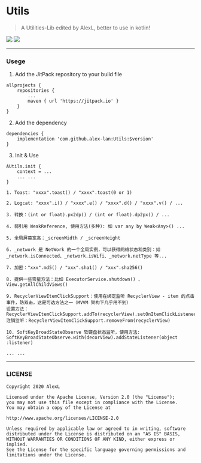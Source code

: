 # Utils

> A Utilities-Lib edited by AlexL, better to use in kotlin!

[![](https://jitpack.io/v/alex-lan/Utils.svg)](https://jitpack.io/#alex-lan/Utils)
[![](https://img.shields.io/badge/license-Apache2-blue)](https://opensource.org/licenses/Apache-2.0)

***

### Usege
1. Add the JitPack repository to your build file

```
allprojects {
    repositories {
        ...
        maven { url 'https://jitpack.io' }
    }
}
```
2. Add the dependency

```
dependencies {
    implementation 'com.github.alex-lan:Utils:$version'
}
```
3. Init & Use
```
AUtils.init {
    context = ...
    ... ...
}
```
```
1. Toast: "xxxx".toast() / "xxxx".toast(0 or 1)

2. Logcat: "xxxx".i() / "xxxx".e() / "xxxx".d() / "xxxx".v() / ...

3. 转换：(int or float).px2dp() / (int or float).dp2px() / ...

4. 弱引用 WeakReference, 使用方法(多种): 如 var any by Weak<Any>() ...

5. 全局屏幕宽高：_screenWidth / _screenHeight

6. _network 是 NetWork 的一个全局实例，可以获得网络状态和类别：如 _network.isConnected、_network.isWifi、_network.netType 等...

7. 加密："xxx".md5() / "xxx".sha1() / "xxx".sha256()

8. 提供一些零星方法：比如 ExecutorService.shutdown() 、View.getAllChildViews()

9. RecyclerViewItemClickSupport：使用在绑定监听 RecyclerView - item 的点击事件，防双击，这是可选方法之一（MVVM 架构下几乎用不到）
设置方法：RecyclerViewItemClickSupport.addTo(recyclerView).setOnItemClickListener(listener)
注销监听：RecyclerViewItemClickSupport.removeFrom(recyclerView)

10. SoftKeyBroadStateObserve 软键盘状态监听，使用方法: SoftKeyBroadStateObserve.with(decorView).addStateListener(object :listener)

... ...
```

***

### LICENSE
````
Copyright 2020 AlexL

Licensed under the Apache License, Version 2.0 (the "License");
you may not use this file except in compliance with the License.
You may obtain a copy of the License at

http://www.apache.org/licenses/LICENSE-2.0

Unless required by applicable law or agreed to in writing, software
distributed under the License is distributed on an "AS IS" BASIS,
WITHOUT WARRANTIES OR CONDITIONS OF ANY KIND, either express or implied.
See the License for the specific language governing permissions and
limitations under the License.
````
